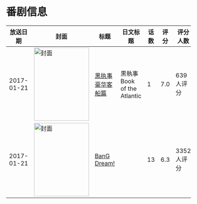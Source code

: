 # 番剧信息

|放送日期|封面|标题|日文标题|话数|评分|评分人数|
|---|---|---|---|---|---|---|
|2017-01-21|<img src="//lain.bgm.tv/pic/cover/c/cb/85/148389_Kn5sW.jpg" alt="封面" style="width:150px;height:200px;object-fit:cover;">|[黑执事 豪华客船篇](https://bangumi.tv/subject/148389)|黒執事 Book of the Atlantic|1|7.0|639人评分|
|2017-01-21|<img src="//lain.bgm.tv/pic/cover/c/70/a5/186515_ZJhwb.jpg" alt="封面" style="width:150px;height:200px;object-fit:cover;">|[BanG Dream!](https://bangumi.tv/subject/186515)||13|6.3|3352人评分|
